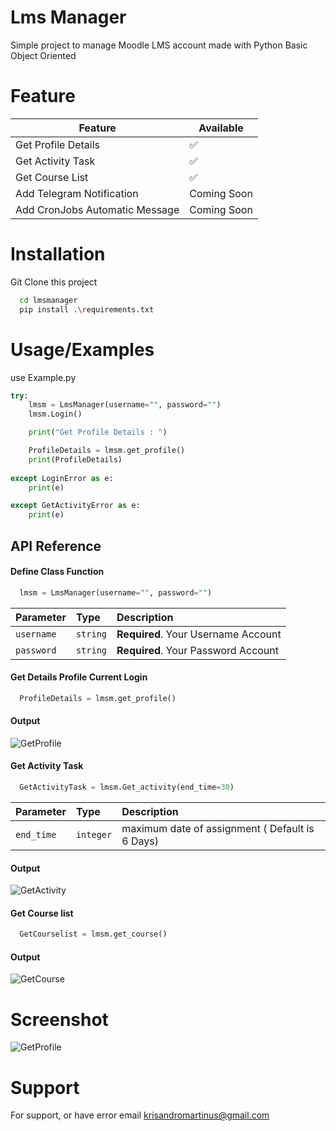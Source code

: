 
# Lms Manager

Simple project to manage Moodle LMS account made with Python Basic Object Oriented
# Feature

| Feature             | Available                                                                |
| ----------------- | ------------------------------------------------------------------ |
| Get Profile Details | ✅ |
| Get Activity Task | ✅ |
| Get Course List| ✅ |
| Add Telegram Notification | Coming Soon |
| Add CronJobs Automatic Message | Coming Soon |


# Installation

Git Clone this project

```bash
  cd lmsmanager
  pip install .\requirements.txt
```
    
# Usage/Examples
use Example.py

```Python
try:
    lmsm = LmsManager(username="", password="")
    lmsm.Login()

    print("Get Profile Details : ")

    ProfileDetails = lmsm.get_profile()
    print(ProfileDetails)
    
except LoginError as e:
    print(e)

except GetActivityError as e:
    print(e)

```


## API Reference

#### Define Class Function

```Python
  lmsm = LmsManager(username="", password="")
```

| Parameter | Type     | Description                |
| :-------- | :------- | :------------------------- |
| `username` | `string` | **Required**. Your Username Account |
| `password` | `string` | **Required**. Your Password Account |

#### Get Details Profile Current Login

```Python
  ProfileDetails = lmsm.get_profile()
```
#### Output
![GetProfile](https://i.ibb.co/7NWZGb3/image.png)

#### Get Activity Task

```Python
  GetActivityTask = lmsm.Get_activity(end_time=30)
```

| Parameter | Type     | Description                |
| :-------- | :------- | :------------------------- |
| `end_time` | `integer` | maximum date of assignment ( Default is 6 Days) |

#### Output
![GetActivity](https://i.ibb.co/GRjS3pV/image.png)

#### Get Course list 

```Python
  GetCourselist = lmsm.get_course()
```

#### Output
![GetCourse](https://i.ibb.co/jTLvLm2/image.png)

# Screenshot

![GetProfile](https://i.ibb.co/XtpW3gM/image.png)

# Support

For support, or have error email krisandromartinus@gmail.com

